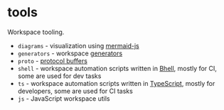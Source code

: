 # tools

Workspace tooling.

- `diagrams` - visualization using [mermaid-js](https://mermaid-js.github.io/mermaid/)
- `generators` - workspace [generators](https://nx.dev/latest/angular/generators/workspace-generators#workspace-generators)
- `proto` - [protocol buffers](https://developers.google.com/protocol-buffers/docs/proto)
- `shell` - workspace automation scripts written in [Bhell](https://www.gnu.org/software/bash/), mostly for CI, some are used for dev tasks
- `ts` - workspace automation scripts written in [TypeScript](https://www.typescriptlang.org/), mostly for developers, some are used for CI tasks
- `js` - JavaScript workspace utils
